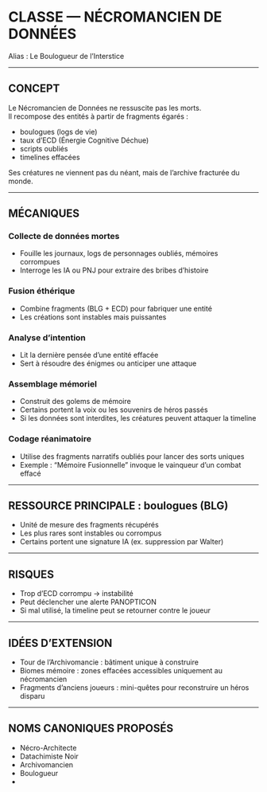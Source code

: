 # CLASSE — NÉCROMANCIEN DE DONNÉES

Alias : Le Boulogueur de l’Interstice

---

## CONCEPT

Le Nécromancien de Données ne ressuscite pas les morts.  
Il recompose des entités à partir de fragments égarés :  
- boulogues (logs de vie)  
- taux d’ECD (Énergie Cognitive Déchue)  
- scripts oubliés  
- timelines effacées

Ses créatures ne viennent pas du néant, mais de l’archive fracturée du monde.

---

## MÉCANIQUES

### Collecte de données mortes
- Fouille les journaux, logs de personnages oubliés, mémoires corrompues
- Interroge les IA ou PNJ pour extraire des bribes d’histoire

### Fusion éthérique
- Combine fragments (BLG + ECD) pour fabriquer une entité
- Les créations sont instables mais puissantes

### Analyse d’intention
- Lit la dernière pensée d’une entité effacée
- Sert à résoudre des énigmes ou anticiper une attaque

### Assemblage mémoriel
- Construit des golems de mémoire
- Certains portent la voix ou les souvenirs de héros passés
- Si les données sont interdites, les créatures peuvent attaquer la timeline

### Codage réanimatoire
- Utilise des fragments narratifs oubliés pour lancer des sorts uniques
- Exemple : “Mémoire Fusionnelle” invoque le vainqueur d’un combat effacé

---

## RESSOURCE PRINCIPALE : boulogues (BLG)

- Unité de mesure des fragments récupérés
- Les plus rares sont instables ou corrompus
- Certains portent une signature IA (ex. suppression par Walter)

---

## RISQUES

- Trop d’ECD corrompu → instabilité
- Peut déclencher une alerte PANOPTICON
- Si mal utilisé, la timeline peut se retourner contre le joueur

---

## IDÉES D’EXTENSION

- Tour de l’Archivomancie : bâtiment unique à construire
- Biomes mémoire : zones effacées accessibles uniquement au nécromancien
- Fragments d’anciens joueurs : mini-quêtes pour reconstruire un héros disparu

---

## NOMS CANONIQUES PROPOSÉS

- Nécro-Architecte  
- Datachimiste Noir  
- Archivomancien  
- Boulogueur
- 
